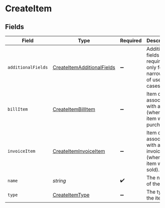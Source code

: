 # CreateItem


## Fields

| Field                                                                           | Type                                                                            | Required                                                                        | Description                                                                     |
| ------------------------------------------------------------------------------- | ------------------------------------------------------------------------------- | ------------------------------------------------------------------------------- | ------------------------------------------------------------------------------- |
| `additionalFields`                                                              | [CreateItemAdditionalFields](../../models/shared/createitemadditionalfields.md) | :heavy_minus_sign:                                                              | Additional fields required only for a narrow set of use cases.                  |
| `billItem`                                                                      | [CreateItemBillItem](../../models/shared/createitembillitem.md)                 | :heavy_minus_sign:                                                              | Item details associated with a bill (when the item was purchased).              |
| `invoiceItem`                                                                   | [CreateItemInvoiceItem](../../models/shared/createiteminvoiceitem.md)           | :heavy_minus_sign:                                                              | Item details associated with an invoice (when the item was sold).               |
| `name`                                                                          | *string*                                                                        | :heavy_check_mark:                                                              | The name of the item.                                                           |
| `type`                                                                          | [CreateItemType](../../models/shared/createitemtype.md)                         | :heavy_minus_sign:                                                              | The type of the item.                                                           |